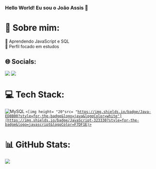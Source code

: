 ### Hello World! Eu sou o João Assis 👋

# 💫 Sobre mim:
🌱 Aprendendo JavaScript e SQL<br>💬 Perfil focado em estudos<br>


## 🌐 Socials:
<div>
  <a href= "https://www.linkedin.com/in/jodro-assis/" target="_blank"><img src = "https://img.shields.io/badge/LinkedIn-0077B5?style=for-the-badge&logo=linkedin&logoColor=white" target="_blank"></a>
  <a href= "mailto:jodro.assis@gmail.com"><img src = "https://img.shields.io/badge/Gmail-D14836?style=for-the-badge&logo=gmail&logoColor=white" target="_blank"></a>
</div>

# 💻 Tech Stack:
![MySQL](https://img.shields.io/badge/mysql-%2300000f.svg?style=for-the-badge&logo=mysql&logoColor=white)
<code><[img height= "20"src= "https://img.shields.io/badge/Java-ED8B00?style=for-the-badge&logo=java&logoColor=white"](https://img.shields.io/badge/JavaScript-323330?style=for-the-badge&logo=javascript&logoColor=F7DF1E)></code>
# 📊 GitHub Stats:
![](https://github-readme-stats.vercel.app/api/top-langs/?username=mgnvs&theme=tokyonight&hide_border=false&include_all_commits=true&count_private=true&layout=compact)

